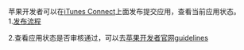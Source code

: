 苹果开发者可以在[iTunes Connect](https://itunesconnect.apple.com)上面发布提交应用，查看当前应用状态。  
1.[发布流程](http://jingyan.baidu.com/article/5553fa82c861ac65a2393485.html)    

2.查看应用状态是否审核通过，可以去[苹果开发者官网guidelines](https://developer.apple.com/app-store/review/guidelines/)  
